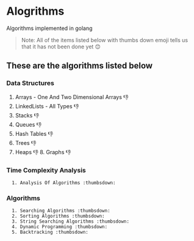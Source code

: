 # Alogrithms
Algorithms implemented in golang

> Note: All of the items listed below with thumbs down emoji tells us that it has not been done yet :blush:

## These are the algorithms listed below

### Data Structures
   
   1. Arrays - One And Two Dimensional Arrays :thumbsdown:
   2. LinkedLists - All Types :thumbsdown:
   3. Stacks :thumbsdown:
   4. Queues :thumbsdown:
   5. Hash Tables :thumbsdown:
   6. Trees :thumbsdown:
   7. Heaps :thumbsdown:
    8. Graphs :thumbsdown:

### Time Complexity Analysis
      1. Analysis Of Algorithms :thumbsdown:
      
### Algorithms
      1. Searching Algorithms :thumbsdown:
      2. Sorting Algorithms :thumbsdown:
      3. String Searching Algorithms :thumbsdown:
      4. Dynamic Programming :thumbsdown:
      5. Backtracking :thumbsdown:
